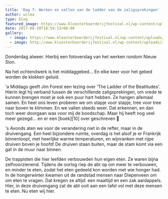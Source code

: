 ```yaml
---
title: 'Dag 7: Werken en vallen van de ladder van de zaligsprekingen'
author: wilma
type: blog
featured_image: https://www.kloosterboerderijfestival.nl/wp-content/uploads/2017/08/P8178798.jpg
date: 2017-08-28T10:54:13+00:00
gallery:
  - image: https://www.kloosterboerderijfestival.nl/wp-content/uploads/2017/08/IMG_7705
  - image: http://www.kloosterboerderijfestival.nl/wp-content/uploads/2017/08/IMG_7712.jpg
---
```

Donderdag alweer. Hierbij een fotoverslag van het werken rondom Nieuw Sion.
  

Na het ochtendwerk is het middaggebed&#8230; En elke keer voor het gebed worden de klokken geluid.

'a Middags geeft Jim Forest een lezing over &#8216;The Ladder of the Beatitudes&#8217;. Hierin legt hij verband tussen de verschillende zaligsprekingen, om vrede te kunnen brengen moet je ook een puur hart hebben. Ze hangen allemaal samen. En heel ons leven proberen we om stapje voor stapje, tree voor tree naar boven te klimmen. En we vallen steeds weer. Dat erkennen, en dan toch weer doorgaan was voor mij de boodschap. Maar hij heeft nog veel meer gezegd&#8230; en er een [boek][10] over geschreven 🙂

's Avonds aten we voor de verandering niet in de refter, maar in de druivengang. Een heel bijzondere ruimte, overdag is het alsof je er Frankrijk binnenloopt, met heerlijke warme temperaturen, en wijnranken met rijpe druiven boven je hoofd! De druiven staan buiten, maar de stam komt via een gat in de muur naar binnen.

De trappisten die hier leefden verbouwden hun eigen eten. Ze waren bijna zelfvoorzienend. Tijdens de oorlog riep de abt op om meer te verbouwen, en minder te eten, zodat het eten gedeeld kon worden met wie honger had. In de hongerwinter kwamen uit de randstad mensen naar Diepenveen om om eten te vragen. Dat kregen ze altijd: een maaltijd en een zak aardappels. Hier, in deze druivengang zat de abt ooit aan een tafel vol met deze mensen te eten. Nu eten wij hier.
